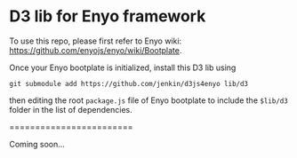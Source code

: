 D3 lib for Enyo framework
========================

To use this repo, please first refer to Enyo wiki: https://github.com/enyojs/enyo/wiki/Bootplate.

Once your Enyo bootplate is initialized, install this D3 lib using

    git submodule add https://github.com/jenkin/d3js4enyo lib/d3

then editing the root `package.js` file of Enyo bootplate to include the `$lib/d3` folder in the list of dependencies.

========================

Coming soon...

